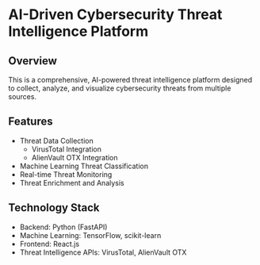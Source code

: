 # AI-Driven Cybersecurity Threat Intelligence Platform

## Overview
This is a comprehensive, AI-powered threat intelligence platform designed to collect, analyze, and visualize cybersecurity threats from multiple sources.

## Features
- Threat Data Collection
  - VirusTotal Integration
  - AlienVault OTX Integration
- Machine Learning Threat Classification
- Real-time Threat Monitoring
- Threat Enrichment and Analysis

## Technology Stack
- Backend: Python (FastAPI)
- Machine Learning: TensorFlow, scikit-learn
- Frontend: React.js
- Threat Intelligence APIs: VirusTotal, AlienVault OTX
